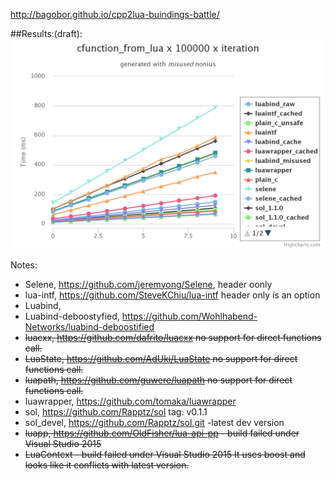 http://bagobor.github.io/cpp2lua-buindings-battle/ 

##Results:(draft):
![c_function_from_lua](https://raw.githubusercontent.com/bagobor/cpp2lua-buindings-battle/master/results/cfunction_from_lua.png)

Notes:
- Selene, https://github.com/jeremyong/Selene, header oonly
- lua-intf, https://github.com/SteveKChiu/lua-intf header only is an option
- Luabind, 
- Luabind-deboostyfied, https://github.com/Wohlhabend-Networks/luabind-deboostified
- ~~luacxx, https://github.com/dafrito/luacxx no support for direct functions call.~~
- ~~LuaState, https://github.com/AdUki/LuaState no support for direct functions call.~~
- ~~luapath, https://github.com/guwere/luapath no support for direct functions call.~~
- luawrapper, https://github.com/tomaka/luawrapper
- sol, https://github.com/Rapptz/sol tag: v0.1.1
- sol_devel, https://github.com/Rapptz/sol.git -latest dev version
- ~~luapp, https://github.com/OldFisher/lua-api-pp - build failed under Visual Studio 2015~~
- ~~LuaContext - build failed under Visual Studio 2015 It uses boost and looks like it conflicts with latest version.~~
